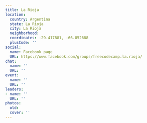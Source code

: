 ```yaml
---
title: La Rioja
location:
  country: Argentina
  state: La Rioja
  city: La Rioja
  neighborhood: 
  coordinates: -29.417881, -66.852688
  plusCode: ''
social:
  name: Facebook page
  URL: https://www.facebook.com/groups/freecodecamp.la.rioja/
chat:
  name: ''
  URL: ''
event:
  name: ''
  URL: ''
leaders:
- name: ''
  URL: ''
photos:
  old: 
  cover: ''
---
```

